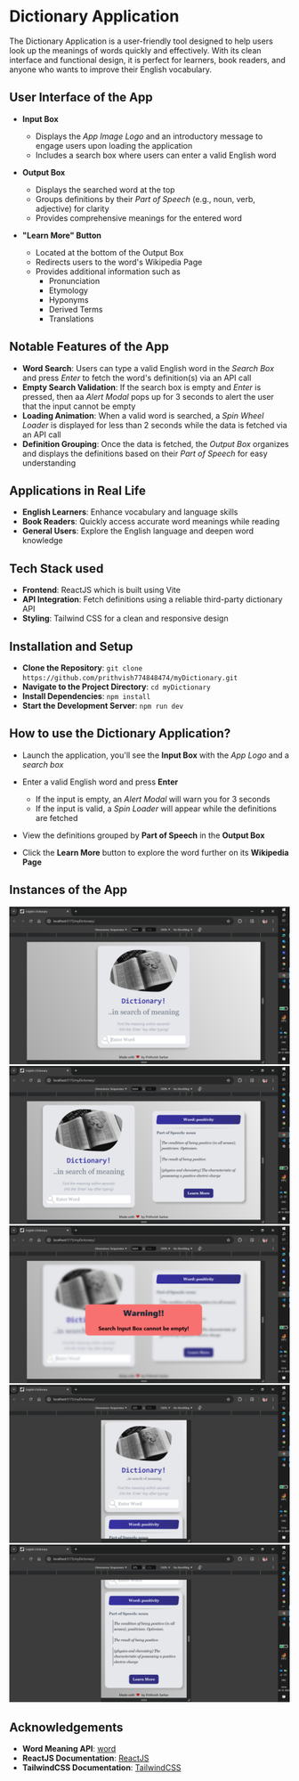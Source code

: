# Dictionary Application

The Dictionary Application is a user-friendly tool designed to help users look up the meanings of words quickly and effectively. With its clean interface and functional design, it is perfect for learners, book readers, and anyone who wants to improve their English vocabulary.

## User Interface of the App

- **Input Box**

  - Displays the *App Image Logo* and an introductory message to engage users upon loading the application
  - Includes a search box where users can enter a valid English word

- **Output Box**

  - Displays the searched word at the top
  - Groups definitions by their *Part of Speech* (e.g., noun, verb, adjective) for clarity
  - Provides comprehensive meanings for the entered word

- **"Learn More" Button**

  - Located at the bottom of the Output Box
  - Redirects users to the word's Wikipedia Page
  - Provides additional information such as
    - Pronunciation
    - Etymology
    - Hyponyms
    - Derived Terms
    - Translations

## Notable Features of the App

- **Word Search**: Users can type a valid English word in the *Search Box* and press *Enter* to fetch the word's definition(s) via an API call
- **Empty Search Validation**: If the search box is empty and *Enter* is pressed, then aa *Alert Modal* pops up for 3 seconds to alert the user that the input cannot be empty
- **Loading Animation**: When a valid word is searched, a *Spin Wheel Loader* is displayed for less than 2 seconds while the data is fetched via an API call
- **Definition Grouping**: Once the data is fetched, the *Output Box* organizes and displays the definitions based on their *Part of Speech* for easy understanding

## Applications in Real Life

- **English Learners**: Enhance vocabulary and language skills
- **Book Readers**: Quickly access accurate word meanings while reading
- **General Users**: Explore the English language and deepen word knowledge

## Tech Stack used

- **Frontend**: ReactJS which is built using Vite
- **API Integration**: Fetch definitions using a reliable third-party dictionary API
- **Styling**: Tailwind CSS for a clean and responsive design

## Installation and Setup

- **Clone the Repository**: `git clone https://github.com/prithvish774848474/myDictionary.git`
- **Navigate to the Project Directory**: `cd myDictionary`
- **Install Dependencies**: `npm install`
- **Start the Development Server**: `npm run dev`

## How to use the Dictionary Application?

- Launch the application, you'll see the **Input Box** with the *App Logo* and a *search box*
- Enter a valid English word and press **Enter**
  - If the input is empty, an *Alert Modal* will warn you for 3 seconds
  - If the input is valid, a *Spin Loader* will appear while the definitions are fetched

- View the definitions grouped by **Part of Speech** in the **Output Box**
- Click the **Learn More** button to explore the word further on its **Wikipedia Page**

## Instances of the App

![IMG1](screenshots/img1.png)
![IMG2](screenshots/img2.png)
![IMG2](screenshots/img3.png)
![IMG2](screenshots/img4.png)
![IMG2](screenshots/img5.png)

## Acknowledgements

- **Word Meaning API**: [word](https://api.dictionaryapi.dev/api/v2/entries/en/word)
- **ReactJS Documentation**: [ReactJS](https://react.dev/learn)
- **TailwindCSS Documentation**: [TailwindCSS](https://tailwindcss.com/docs/installation)
